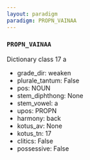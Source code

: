 ```yaml
---
layout: paradigm
paradigm: PROPN_VAINAA
---
```

### ` PROPN_VAINAA `

Dictionary class 17 a
* grade_dir: weaken
* plurale_tantum: False
* pos: NOUN
* stem_diphthong: None
* stem_vowel: a
* upos: PROPN
* harmony: back
* kotus_av: None
* kotus_tn: 17
* clitics: False
* possessive: False
